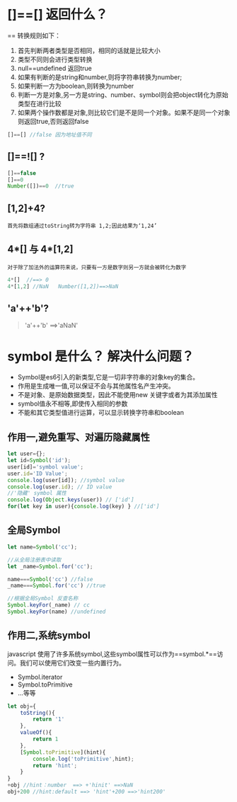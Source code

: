 # []==[] 返回什么？
== 转换规则如下：
1. 首先判断两者类型是否相同，相同的话就是比较大小
2. 类型不同则会进行类型转换
3. null==undefined 返回true
4. 如果有判断的是string和number,则将字符串转换为number;
5. 如果判断一方为boolean,则转换为number
6. 判断一方是对象,另一方是string、number、symbol则会把object转化为原始类型在进行比较
7. 如果两个操作数都是对象,则比较它们是不是同一个对象。如果不是同一个对象则返回true,否则返回false
```javascript
[]==[] //false 因为地址值不同
```
## []==![] ?
```javascript
[]==false
[]==0
Number([])==0  //true
```
## [1,2]+4?
    首先将数组通过toString转为字符串 1,2;因此结果为‘1,24’
## 4*[] 与 4*[1,2]
    对于除了加法外的运算符来说，只要有一方是数字则另一方就会被转化为数字
```javascript
4*[]  //==> 0
4*[1,2] //NaN   Number([1,2])==>NaN
```
## 'a'++'b'?
> 'a'++'b' ==>'aNaN'


# symbol 是什么？ 解决什么问题？
- Symbol是es6引入的新类型,它是一切非字符串的对象key的集合。
- 作用是生成唯一值,可以保证不会与其他属性名产生冲突。
- 不是对象、是原始数据类型，因此不能使用new 关键字或者为其添加属性
- symbol值永不相等,即使传入相同的参数
- 不能和其它类型值进行运算，可以显示转换字符串和boolean

## 作用一,避免重写、对遍历隐藏属性

```javascript
let user={};
let id=Symbol('id');
user[id]='symbol value';
user.id='ID Value';
console.log(user[id]); //symbol value
console.log(user.id); // ID value
//'隐藏' symbol 属性
console.log(Object.keys(user)) // ['id']
for(let key in user){console.log(key) } //['id']
```
## 全局Symbol
```javascript
let name=Symbol('cc');

//从全局注册表中读取
let _name=Symbol.for('cc');

name===Symbol('cc') //false
_name===Symbol.for('cc') //true

//根据全局Symbol 反查名称
Symbol.keyFor(_name) // cc
Symbol.keyFor(name) //undefined

```
## 作用二,系统symbol
javascript 使用了许多系统symbol,这些symbol属性可以作为==symbol.*==访问。我们可以使用它们改变一些内置行为。
- Symbol.iterator
- Symbol.toPrimitive
-  ...等等
```javascript
let obj={
    toString(){
        return '1'
    },
    valueOf(){
        return 1
    },
    [Symbol.toPrimitive](hint){
        console.log('toPrimitive',hint);
        return 'hint';
    }
}
+obj //hint：number  ==> +'hinit' ==>NaN
obj+200 //hint:default ==> 'hint'+200 ==>'hint200'
```

